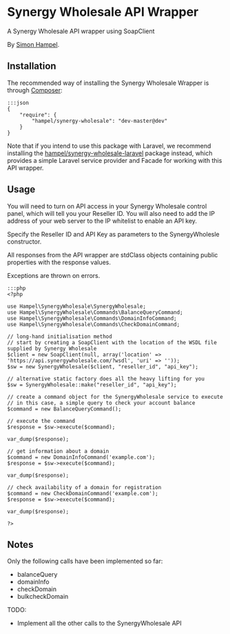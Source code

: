Synergy Wholesale API Wrapper
=============================

A Synergy Wholesale API wrapper using SoapClient

By [Simon Hampel](http://hampelgroup.com/).

Installation
------------

The recommended way of installing the Synergy Wholesale Wrapper is through [Composer](http://getcomposer.org):

    :::json
    {
        "require": {
            "hampel/synergy-wholesale": "dev-master@dev"
        }
    }

Note that if you intend to use this package with Laravel, we recommend installing the
[hampel/synergy-wholesale-laravel](https://packagist.org/packages/hampel/synergy-wholesale-laravel) package instead,
which provides a simple Laravel service provider and Facade for working with this API wrapper.

Usage
-----

You will need to turn on API access in your Synergy Wholesale control panel, which will tell you your Reseller ID. You
will also need to add the IP address of your web server to the IP whitelist to enable an API key.

Specify the Reseller ID and API Key as parameters to the SynergyWholesle constructor.

All responses from the API wrapper are stdClass objects containing public properties with the response values.

Exceptions are thrown on errors.

    :::php
    <?php

	use Hampel\SynergyWholesale\SynergyWholesale;
	use Hampel\SynergyWholesale\Commands\BalanceQueryCommand;
	use Hampel\SynergyWholesale\Commands\DomainInfoCommand;
	use Hampel\SynergyWholesale\Commands\CheckDomainCommand;

	// long-hand initialisation method
	// start by creating a SoapClient with the location of the WSDL file supplied by Synergy Wholesale
	$client = new SoapClient(null, array('location' => 'https://api.synergywholesale.com/?wsdl', 'uri' => ''));
	$sw = new SynergyWholesale($client, "reseller_id", "api_key");

	// alternative static factory does all the heavy lifting for you
	$sw = SynergyWholesale::make("reseller_id", "api_key");

	// create a command object for the SynergyWholesale service to execute
	// in this case, a simple query to check your account balance
	$command = new BalanceQueryCommand();

	// execute the command
	$response = $sw->execute($command);

	var_dump($response);

	// get information about a domain
	$command = new DomainInfoCommand('example.com');
	$response = $sw->execute($command);

	var_dump($response);

	// check availability of a domain for registration
	$command = new CheckDomainCommand('example.com');
	$response = $sw->execute($command);

	var_dump($response);

	?>

Notes
-----
 
Only the following calls have been implemented so far:

* balanceQuery
* domainInfo
* checkDomain
* bulkcheckDomain
 
TODO: 

* Implement all the other calls to the SynergyWholesale API
